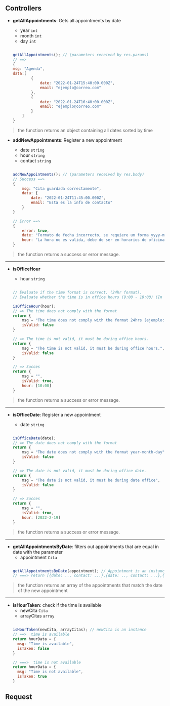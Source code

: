 ## Controllers
- **getAllAppointments**: Gets all appointments by date
    + year `int`
    + month `int`
    + day `int`

    ```javascript

    getAllAppointments(); // (parameters received by res.params)
    // ==>
    {
    msg: "Agenda",
    data:[
            {
                date: "2022-01-24T15:40:00.000Z",
                email: "ejemplo@correo.com"
            },
            {
                date: "2022-01-24T16:40:00.000Z",
                email: "ejemplo@correo.com"
            }
        ]
    }

    ```
> the function returns an object containing all dates sorted by time

- **addNewAppointments**: Register a new appointment 
    + date `string`
    + hour `string`
    + contact `string`

    ```javascript

    addNewAppointments(); // (parameters received by res.body)
    // Success ==>
    {
        msg: "Cita guardada correctamente",
        data: {
            date: "2022-01-24T11:45:00.000Z",
            email: "Esta es la info de contacto"
        }
    }

    // Error ==> 
    {
        error: true,
        date: "Formato de fecha incorrecto, se requiere un forma yyyy-mm-dd",
        hour: "La hora no es valida, debe de ser en horarios de oficina"
    }

    ```
> the function returns a success or error message. 
---


- **isOfficeHour** 
    + hour `string`

    ```javascript

    // Evaluate if the time format is correct. (24hr format).
    // Evaluate whether the time is in office hours (9:00 - 18:00) (In the case of 18:00 we must evaluate at 17:00, less or equal to 17:00).

    isOfficeHour(hour);
    // => The time does not comply with the format
    return {
        msg = "The time does not comply with the format 24hrs (ejemplo: 00:00, 01:30)",
        isValid: false
    }

    // => The time is not valid, it must be during office hours.
    return {
        msg = "The time is not valid, it must be during office hours.",
        isValid: false
    }

    // => Succes
    return {
        msg = "",
        isValid: true,
        hour: [10:00]
    }

    ```
> the function returns a success or error message. 
---

- **isOfficeDate**: Register a new appointment 
    + date `string`

    ```javascript

    isOfficeDate(date);
    // => The date does not comply with the format
    return {
        msg = "The date does not comply with the format year-month-day",
        isValid: false
    }

    // => The date is not valid, it must be during office date.
    return {
        msg = "The date is not valid, it must be during date office",
        isValid: false
    }

    // => Succes
    return {
        msg = "",
        isValid: true,
        hour: [2022-2-19]
    }

    ```
> the function returns a success or error message. 

---
- **getAllAppointmentsByDate**: filters out appointments that are equal in date with the parameter
    + appointment `Cita`
    ```javascript

    getAllAppointmentsByDate(appointment); // Appointment is an instance 
    // ===> return [{date: .., contact: ...},{date: .., contact: ...},{date: .., contact: ...}]

    ```
> the function returns an array of the appointments that match the date of the new appointment

---
- **isHourTaken**: check if the time is available
    + newCita `Cita`
    + arrayCitas `array`
    ```javascript
    
    isHourTaken(newCita, arrayCitas); // newCita is an instance 
    // ==>  time is available
    return hourData = {
      msg: "Time is available",
      isTaken: false
    }
    
    // ===>  time is not available
    return hourData = {
      msg: "Time is not available",
      isTaken: true
    }

    ```

## Request
